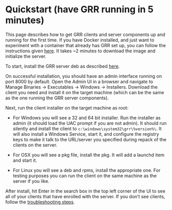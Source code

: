 # Quickstart (have GRR running in 5 minutes)

This page describes how to get GRR clients and server components up and
running for the first time. If you have Docker installed, and just want to
experiment with a container that already has GRR set up, you can follow
the instructions given [here](installing-grr-server/via-docker.md). It takes
~2 minutes to download the image and initialize the server.

To start, install the GRR server deb as described
[here](installing-grr-server/from-release-deb.md).

On successful installation, you should have an admin interface running on port
8000 by default. Open the Admin UI in a browser and navigate to
Manage Binaries -> Executables -> Windows -> Installers. Download the client
you need and install it on the target machine (which can be the same as the
one running the GRR server components).

Next, run the client installer on the target machine as root:

* For Windows you will see a 32 and 64 bit installer. Run the installer as
admin (it should load the UAC prompt if you are not admin). It should run
silently and install the client to `c:\windows\system32\grr\%version%\`. It
will also install a Windows Service, start it, and configure the registry keys
to make it talk to the URL/server you specified during repack of the clients on
the server.

* For OSX you will see a pkg file, install the pkg. It will add a launchd item
and start it.

* For Linux you will see a deb and rpms, install the appropriate one. For
testing purposes you can run the client on the same machine as the server if
you like.

After install, hit Enter in the search box in the top left corner of the UI to
see all of your clients that have enrolled with the server. If you don’t see
clients, follow the
[troubleshooting steps](deploying-grr-clients/troubleshooting.md).
